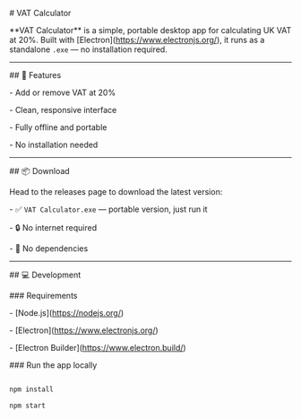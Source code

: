 \# VAT Calculator



\*\*VAT Calculator\*\* is a simple, portable desktop app for calculating UK VAT at 20%. Built with \[Electron](https://www.electronjs.org/), it runs as a standalone `.exe` — no installation required.



---



\## 🧮 Features



\- Add or remove VAT at 20%

\- Clean, responsive interface

\- Fully offline and portable

\- No installation needed



---



\## 📦 Download



Head to the releases page to download the latest version:



\- ✅ `VAT Calculator.exe` — portable version, just run it

\- 🔒 No internet required

\- 🚫 No dependencies



---



\## 💻 Development



\### Requirements



\- \[Node.js](https://nodejs.org/)

\- \[Electron](https://www.electronjs.org/)

\- \[Electron Builder](https://www.electron.build/)



\### Run the app locally



```bash

npm install

npm start



